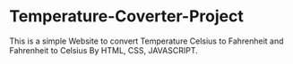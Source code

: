 # Temperature-Coverter-Project
This is a simple Website to convert Temperature Celsius to Fahrenheit and Fahrenheit to Celsius By HTML, CSS, JAVASCRIPT.
